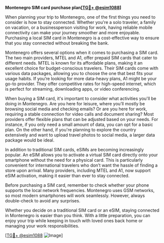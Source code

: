 **Montenegro SIM card purchase plan[[TG💪+ @esim1088](https://t.me/s/esim1088)]**

When planning your trip to Montenegro, one of the first things you need to consider is how to stay connected. Whether you're a solo traveler, a family on vacation, or a businessperson visiting for work, having reliable mobile connectivity can make your journey smoother and more enjoyable. Purchasing a local SIM card in Montenegro is a cost-effective way to ensure that you stay connected without breaking the bank.

Montenegro offers several options when it comes to purchasing a SIM card. The two main providers, MTEL and A1, offer prepaid SIM cards that cater to different needs. MTEL is known for its affordable plans, making it an excellent choice for budget-conscious travelers. Their SIM cards come with various data packages, allowing you to choose the one that best fits your usage habits. If you’re looking for more data-heavy plans, A1 might be your go-to provider. They offer competitive rates for high-speed internet, which is perfect for streaming, downloading apps, or video conferencing.

When buying a SIM card, it's important to consider what activities you'll be doing in Montenegro. Are you here for leisure, where you’ll mostly be browsing social media and checking emails? Or are you here for work, requiring a stable connection for video calls and document sharing? Most providers offer flexible plans that can be adjusted based on your needs. For instance, if you only need a small amount of data, you can opt for a basic plan. On the other hand, if you're planning to explore the country extensively and want to upload travel photos to social media, a larger data package would be ideal.

In addition to traditional SIM cards, eSIMs are becoming increasingly popular. An eSIM allows you to activate a virtual SIM card directly onto your smartphone without the need for a physical card. This is particularly convenient for international travelers who don’t want the hassle of finding a store upon arrival. Many providers, including MTEL and A1, now support eSIM activation, making it easier than ever to stay connected.

Before purchasing a SIM card, remember to check whether your phone supports the local network frequencies. Montenegro uses GSM networks, so most modern smartphones will work seamlessly. However, always double-check to avoid any surprises.

Whether you decide on a traditional SIM card or an eSIM, staying connected in Montenegro is easier than you think. With a little preparation, you can enjoy your trip while keeping in touch with loved ones back home or managing your work responsibilities.

[[TG💪+ @esim1088](https://t.me/s/esim1088) ![Image](https://i.postimg.cc/Y0z9fWf4/image.png)]